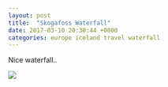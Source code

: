 ```yaml
---
layout: post
title:  "Skogafoss Waterfall"
date: 2017-03-10 20:30:44 +0000
categories: europe iceland travel waterfall
---
```


Nice waterfall..

<img src="https://sa220030efa07d.blob.core.windows.net/images/2019/07/img_20170311_143123.jpg">
